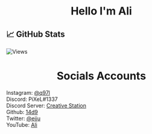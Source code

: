 <h1 align="center">Hello I'm Ali </h1>

## &#x1f4c8; GitHub Stats

![Views](https://gpvc.arturio.dev/14d9) 

<h1 align="center">Socials Accounts </h1>

Instagram: [@q97l](https://instagram.com/q97l)
<br>
Discord: PiXeL#1337
<br>
Discord Server: [Creative Station](https://discord.gg/crs)
<br>
Github: [14d9](https://github.com/14d9)
<br>
Twitter: [@ejju](https://twitter.com/ejju)
<br>
YouTube: [Ali](https://youtube.com/channel/UC63mgG7qoa8K3qnz7Geayvw)
